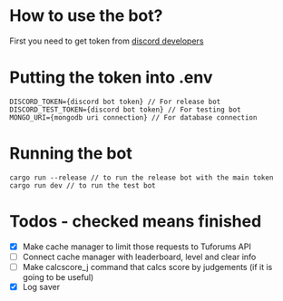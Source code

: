 # How to use the bot?
First you need to get token from [discord developers](https://discord.com/developers/applications)

# Putting the token into .env
```
DISCORD_TOKEN={discord bot token} // For release bot 
DISCORD_TEST_TOKEN={discord bot token} // For testing bot
MONGO_URI={mongodb uri connection} // For database connection
```

# Running the bot
```
cargo run --release // to run the release bot with the main token
cargo run dev // to run the test bot
```

# Todos - checked means finished
- [x] Make cache manager to limit those requests to Tuforums API
- [ ] Connect cache manager with leaderboard, level and clear info
- [ ] Make calcscore_j command that calcs score by judgements (if it is going to be useful)
- [x] Log saver